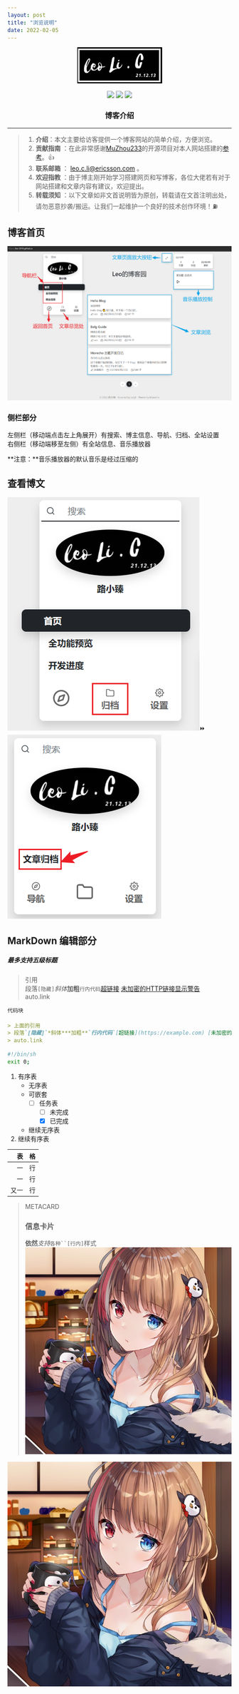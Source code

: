 ```yaml
---
layout: post
title: "浏览说明"
date: 2022-02-05
---
```


<p align="center">
<a href="https://github.com/Leo-2019" target="_blank">
	<img src="https://github.com/Leo-2019/Picture/blob/main/pictures/logo/square_mid.jpg?raw=true" width=""/>
</a>
</p>

<p align="center">
  <a href="https://github.com/Leo-2019"><img src="https://img.shields.io/badge/Author-Leo-blue.svg"></a>
  <a href="https://www.ericsson.com"><img src="https://img.shields.io/badge/company-Ericssion-brightgreen.svg"></a>
  <a href="https://internal.ericsson.com/org/31580708?unit=31580708"><img src="https://img.shields.io/badge/Unit-RPCN_SWD_APP4-red.svg"></a>
</p>

<h3 align="center">博客介绍</h3>

---

> 1. **介绍**：本文主要给访客提供一个博客网站的简单介绍，方便浏览。
> 2. **贡献指南** ：在此非常感谢[MuZhou233](https://github.com/MuZhou233)的开源项目对本人网站搭建的[参考](https://github.com/MuZhou233/Morecho-Jekyll)。👍
> 3. **联系邮箱** ： leo.c.li@ericsson.com 。
> 4. **欢迎指教** ：由于博主刚开始学习搭建网页和写博客，各位大佬若有对于网站搭建和文章内容有建议，欢迎提出。
> 5. **转载须知** ：以下文章如非文首说明皆为原创，转载请在文首注明出处，请勿恶意抄袭/搬运。让我们一起维护一个良好的技术创作环境！⛽️

## 博客首页

![firstPage](https://github.com/Leo-2019/Leo-2019.github.io/blob/master/_posts/pictures/BlogGuide/Picture0.png?raw=true)

### 侧栏部分

左侧栏（移动端点击左上角展开）有搜索、博主信息、导航、归档、全站设置  
右侧栏（移动端移至左侧）有全站信息、音乐播放器  

**注意：**音乐播放器的默认音乐是经过压缩的

## 查看博文

![docPage1](https://github.com/Leo-2019/Leo-2019.github.io/blob/master/_posts/pictures/BlogGuide/Picture2.png?raw=true)⏩![docPage2](https://github.com/Leo-2019/Leo-2019.github.io/blob/master/_posts/pictures/BlogGuide/Picture3.png?raw=true)




## MarkDown 编辑部分

##### 最多支持五级标题

> 引用  
> 段落`[隐藏]`*斜体***加粗**`行内代码`[超链接](./) [未加密的HTTP链接显示警告](http://example.com)  
> auto.link  

```markdown
代码块

> 上面的引用  
> 段落`[隐藏]`*斜体***加粗**`行内代码`[超链接](https://example.com) [未加密的HTTP链接显示警告](http://example.com)  
> auto.link  
```
```bash
#!/bin/sh
exit 0;
```

1. 有序表  
    - 无序表  
    - 可嵌套  
        - [ ] 任务表  
            - [ ] 未完成  
            - [x] 已完成  
    - 继续无序表
1. 继续有序表

表 | 格
---:|:---
一 | 行
一 | 行
又一 | 行

> METACARD
> ### 信息卡片
> **依然***支持*`各种``[行内]`样式
> ![图片描述不会显示](/asserts/img/avatar.jpg)

![图片描述](/asserts/img/avatar.jpg)
